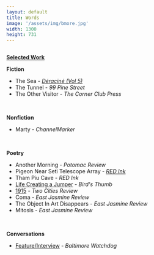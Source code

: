 ```yaml
---
layout: default
title: Words
image: '/assets/img/bmore.jpg'
width: 1300
height: 731
---
```

<div class="column col-8 col-sm-12 content animated fadeIn">
          <div class="wrapper">
<p style="text-decoration:underline;"><strong>Selected Work</strong></p>
<p><strong>Fiction</strong></p>
            <ul class="fictionlinks">
              <li>The Sea - <a href="https://deracinemagazine.com/issues/" target="_blank"><em>Déraciné (Vol 5)</em></a></li>
              <li>The Tunnel - <em>99 Pine Street</em></li>
              <li>The Other Visitor - <em>The Corner Club Press</em></li>
            </ul>
            <br />
            <p><strong>Nonfiction</strong></p>
              <ul class="fictionlinks">
              <li>Marty - <em>ChannelMarker</em></li>
            </ul>
              <br />
            <p><strong>Poetry</strong></p>
            <ul class="fictionlinks">
              <li>Another Morning - <em>Potomac Review</em></li>
              <li>Pigeon Near Seti Telescope Array - <a href="{{ '/pigeon-near-seti-telescope-array/' | prepend: site.baseurl }}"><em>RED Ink</em></a></li>
              <li>Tham Piu Cave - <em>RED Ink</em></li>
              <li><a href="{{ '/life-creating-a-jumper/' | prepend: site.baseurl }}">Life Creating a Jumper</a> - <em>Bird's Thumb</em></li>
              <li><a href="{{ '/1915-poem/' | prepend: site.baseurl }}">1915</a> - <em>Two Cities Review</em></li>
              <li>Coma - <em>East Jasmine Review</em></li>
              <li>The Object In Art Disappears - <em>East Jasmine Review</em></li>
              <li>Mitosis - <em>East Jasmine Review</em></li>
            </ul>
            <br />
            <p><strong>Conversations</strong></p>
              <ul class="fictionlinks">
              <li><a href="http://baltimorewatchdog.com/2019/12/07/towson-students-start-their-own-literary-magazine/" target="_blank">Feature/Interview</a> - <em>Baltimore Watchdog</em></li>
            </ul>
          </div>
          <div class="spacer" style="margin-bottom:6rem;">
          </div>

</div>

